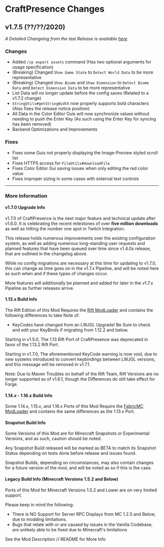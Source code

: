 # CraftPresence Changes

## v1.7.5 (??/??/2020)

_A Detailed Changelog from the last Release is available [here](https://gitlab.com/CDAGaming/CraftPresence/-/compare/release%2Fv1.7.2...release%2Fv1.7.5)_

### Changes

*   Added `/cp export assets` command (Has two optional arguments for usage specification)
*   (Breaking) Changed `Show Game State` to `Detect World Data` to be more representative
*   (Breaking) Changed `Show Biome` and `Show Dimension` to `Detect Biome Data` and `Detect Dimension Data` to be more representative
*   List Data will no longer update before the config saves (Related to a v1.7.2 change)
*   `StringUtils#getStringWidth` now properly supports bold characters (Also fixes the release notice position)
*   All Data in the Color Editor Guis will now synchronize values without needing to push the Enter Key (As such using the Enter Key for syncing has been removed)
*   Backend Optimizations and Improvements

### Fixes

*   Fixes some Guis not properly displaying the Image-Preview styled scroll list
*   Fixes HTTPS access for `FileUtils#downloadFile`
*   Fixes Color Editor Gui saving issues when only editing the red color value
*   Fixes improper sizing in some cases with external text controls

___

### More Information

#### v1.7.0 Upgrade Info

v1.7.0 of CraftPresence is the next major feature and technical update after v1.6.0.
It is celebrating the recent milestones of over **five million downloads** as well as hitting the number one spot in Twitch Integration.

This release holds numerous improvements over the existing configuration system, as well as adding numerous long-standing user requests and planned features that have been queued over time since v1.4.0s release,
that are outlined in the changelog above.

While no config migrations are necessary at this time for updating to v1.7.0, this can change as time goes on in the v1.7.x Pipeline, and will be noted here as such when and if these types of changes occur.

More features will additionally be planned and added for later in the v1.7.x Pipeline as further releases arrive.

#### 1.13.x Build Info

The Rift Edition of this Mod Requires the [Rift ModLoader](https://www.curseforge.com/minecraft/mc-mods/rift) and contains the following differences to take Note of:

*   KeyCodes have changed from an LWJGL Upgrade! Be Sure to check and edit your KeyBinds if migrating from 1.12.2 and below.

Starting in v1.5.0, The 1.13 Rift Port of CraftPresence was deprecated in favor of the 1.13.2 Rift Port.

Starting in v1.7.0, The aforementioned KeyCode warning is now void, due to new systems introduced to convert keybindings between LWJGL versions, and this message will be removed in v1.7.1.

Note: Due to Maven Troubles on behalf of the Rift Team, Rift Versions are no longer supported as of v1.6.1, though the Differences do still take effect for Forge.

#### 1.14.x - 1.16.x Build Info

Some 1.14.x, 1.15.x, and 1.16.x Ports of this Mod Require the [FabricMC ModLoader](https://www.curseforge.com/minecraft/mc-mods/fabric-api) and contains the same differences as the 1.13.x Port.

#### Snapshot Build Info

Some Versions of this Mod are for Minecraft Snapshots or Experimental Versions, and as such, caution should be noted.

Any Snapshot Build released will be marked as BETA to match its Snapshot Status depending on tests done before release and issues found.

Snapshot Builds, depending on circumstances, may also contain changes for a future version of the mod, and will be noted as so if this is the case.

#### Legacy Build Info (Minecraft Versions 1.5.2 and Below)

Ports of this Mod for Minecraft Versions 1.5.2 and Lower are on very limited support.

Please keep in mind the following:

*   There is NO Support for Server RPC Displays from MC 1.2.5 and Below, due to modding limitations.
*   Bugs that relate with or are caused by issues in the Vanilla Codebase, are unlikely able to be fixed due to Minecraft's limitations

See the Mod Description // README for More Info

